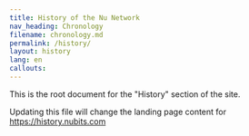 ```yaml
---
title: History of the Nu Network
nav_heading: Chronology
filename: chronology.md
permalink: /history/
layout: history
lang: en
callouts:
---
```

This is the root document for the "History" section of the site.

Updating this file will change the landing page content for https://history.nubits.com

